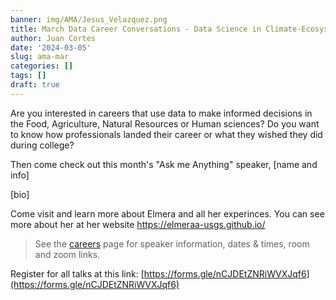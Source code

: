 ```yaml
---
banner: img/AMA/Jesus_Velazquez.png
title: March Data Career Conversations - Data Science in Climate-Ecosystem Interaction
author: Juan Cortes
date: '2024-03-05'
slug: ama-mar
categories: []
tags: []
draft: true
---
```



Are you interested in careers that use data to make informed decisions in the Food, Agriculture, Natural Resources or Human sciences? Do you want to know how professionals landed their career or what they wished they did during college?

Then come check out this month's "Ask me Anything" speaker, [name and info]

[bio]

Come visit and learn more about Elmera and all her experinces. You can see more about her at her website https://elmeraa-usgs.github.io/ 

> See the [careers](https://www.dataanalytics4fanh.science/careers/) page for speaker information, dates & times, room and zoom links. 

Register for all talks at this link: [https://forms.gle/nCJDEtZNRiWVXJqf6](https://forms.gle/nCJDEtZNRiWVXJqf6)
